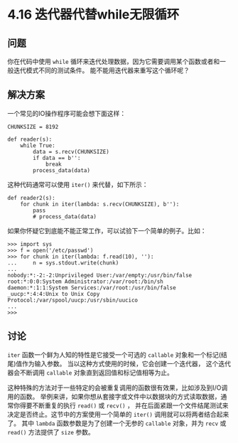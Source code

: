 

# 4.16 迭代器代替while无限循环

## 问题

你在代码中使用 `while` 循环来迭代处理数据，因为它需要调用某个函数或者和一般迭代模式不同的测试条件。 能不能用迭代器来重写这个循环呢？

## 解决方案

一个常见的IO操作程序可能会想下面这样：

    
    
    CHUNKSIZE = 8192
    
    def reader(s):
        while True:
            data = s.recv(CHUNKSIZE)
            if data == b'':
                break
            process_data(data)
    

这种代码通常可以使用 `iter()` 来代替，如下所示：

    
    
    def reader2(s):
        for chunk in iter(lambda: s.recv(CHUNKSIZE), b''):
            pass
            # process_data(data)
    

如果你怀疑它到底能不能正常工作，可以试验下一个简单的例子。比如：

    
    
    >>> import sys
    >>> f = open('/etc/passwd')
    >>> for chunk in iter(lambda: f.read(10), ''):
    ...     n = sys.stdout.write(chunk)
    ...
    nobody:*:-2:-2:Unprivileged User:/var/empty:/usr/bin/false
    root:*:0:0:System Administrator:/var/root:/bin/sh
    daemon:*:1:1:System Services:/var/root:/usr/bin/false
    _uucp:*:4:4:Unix to Unix Copy Protocol:/var/spool/uucp:/usr/sbin/uucico
    ...
    >>>
    

## 讨论

`iter` 函数一个鲜为人知的特性是它接受一个可选的 `callable` 对象和一个标记(结尾)值作为输入参数。
当以这种方式使用的时候，它会创建一个迭代器， 这个迭代器会不断调用 `callable` 对象直到返回值和标记值相等为止。

这种特殊的方法对于一些特定的会被重复调用的函数很有效果，比如涉及到I/O调用的函数。
举例来讲，如果你想从套接字或文件中以数据块的方式读取数据，通常你得要不断重复的执行 `read()` 或 `recv()` ，
并在后面紧跟一个文件结尾测试来决定是否终止。这节中的方案使用一个简单的 `iter()` 调用就可以将两者结合起来了。 其中 `lambda`
函数参数是为了创建一个无参的 `callable` 对象，并为 `recv` 或 `read()` 方法提供了 `size` 参数。

